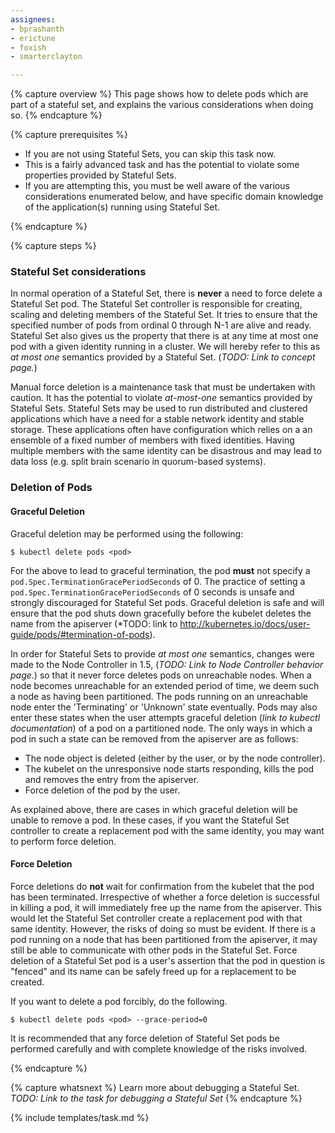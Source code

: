 ```yaml
---
assignees:
- bprashanth
- erictune
- foxish
- smarterclayton

---
```


{% capture overview %}
This page shows how to delete pods which are part of a stateful set, and explains the various considerations when doing so.
{% endcapture %}

{% capture prerequisites %}

* If you are not using Stateful Sets, you can skip this task now. 
* This is a fairly advanced task and has the potential to violate some properties provided by Stateful Sets.
* If you are attempting this, you must be well aware of the various considerations enumerated below, and have specific domain knowledge of the application(s) running using Stateful Set.

{% endcapture %}

{% capture steps %}


### Stateful Set considerations

In normal operation of a Stateful Set, there is **never** a need to force delete a Stateful Set pod. The Stateful Set controller is responsible for creating, scaling and deleting members of the Stateful Set. It tries to ensure that the specified number of pods from ordinal 0 through N-1 are alive and ready. Stateful Set also gives us the property that there is at any time at most one pod with a given identity running in a cluster. We will hereby refer to this as *at most one* semantics provided by a Stateful Set. (*TODO: Link to concept page.*)

Manual force deletion is a maintenance task that must be undertaken with caution. It has the potential to violate *at-most-one* semantics provided by Stateful Sets. Stateful Sets may be used to run distributed and clustered applications which have a need for a stable network identity and stable storage. These applications often have configuration which relies on a an ensemble of a fixed number of members with fixed identities. Having multiple members with the same identity can be disastrous and may lead to data loss (e.g. split brain scenario in quorum-based systems).  

### Deletion of Pods

#### Graceful Deletion

Graceful deletion may be performed using the following:

```shell
$ kubectl delete pods <pod>
```

For the above to lead to graceful termination, the pod **must** not specify a `pod.Spec.TerminationGracePeriodSeconds` of 0. The practice of setting a `pod.Spec.TerminationGracePeriodSeconds` of 0 seconds is unsafe and strongly discouraged for Stateful Set pods. Graceful deletion is safe and will ensure that the pod shuts down gracefully before the kubelet deletes the name from the apiserver (*TODO: link to http://kubernetes.io/docs/user-guide/pods/#termination-of-pods). 

 In order for Stateful Sets to provide *at most one* semantics, changes were made to the Node Controller in 1.5, (*TODO: Link to Node Controller behavior page.*) so that it never force deletes pods on unreachable nodes. When a node becomes unreachable for an extended period of time, we deem such a node as having been partitioned. The pods running on an unreachable node enter the 'Terminating' or 'Unknown' state eventually. Pods may also enter these states when the user attempts graceful deletion (*link to kubectl documentation*) of a pod on a partitioned node. The only ways in which a pod in such a state can be removed from the apiserver are as follows:
   * The node object is deleted (either by the user, or by the node controller).
   * The kubelet on the unresponsive node starts responding, kills the pod and removes the entry from the apiserver. 
   * Force deletion of the pod by the user.
   
As explained above, there are cases in which graceful deletion will be unable to remove a pod. In these cases, if you want the Stateful Set controller to create a replacement pod with the same identity, you may want to perform force deletion.

#### Force Deletion

Force deletions do **not** wait for confirmation from the kubelet that the pod has been terminated. Irrespective of whether a force deletion is successful in killing a pod, it will immediately free up the name from the apiserver. This would let the Stateful Set controller create a replacement pod with that same identity. However, the risks of doing so must be evident. If there is a pod running on a node that has been partitioned from the apiserver, it may still be able to communicate with other pods in the Stateful Set. Force deletion of a Stateful Set pod is a user's assertion that the pod in question is "fenced" and its name can be safely freed up for a replacement to be created. 

If you want to delete a pod forcibly, do the following.

```shell
$ kubectl delete pods <pod> --grace-period=0
```

It is recommended that any force deletion of Stateful Set pods be performed carefully and with complete knowledge of the risks involved.

{% endcapture %}

{% capture whatsnext %}
Learn more about debugging a Stateful Set. *TODO: Link to the task for debugging a Stateful Set*
{% endcapture %}

{% include templates/task.md %}
